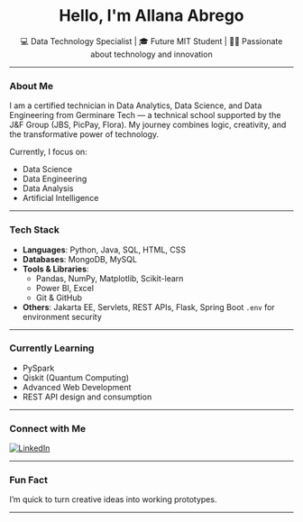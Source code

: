 <h1 align="center">Hello, I'm Allana Abrego</h1>

<p align="center">
  💻 Data Technology Specialist | 🎓 Future MIT Student | 👩‍💻 Passionate about technology and innovation
</p>

---

### About Me

I am a certified technician in Data Analytics, Data Science, and Data Engineering from Germinare Tech — a technical school supported by the J&F Group (JBS, PicPay, Flora). My journey combines logic, creativity, and the transformative power of technology.

Currently, I focus on:  
- Data Science  
- Data Engineering
- Data Analysis
- Artificial Intelligence
  
---

### Tech Stack

- **Languages**: Python, Java, SQL, HTML, CSS  
- **Databases**: MongoDB, MySQL  
- **Tools & Libraries**:  
  - Pandas, NumPy, Matplotlib, Scikit-learn  
  - Power BI, Excel  
  - Git & GitHub  
- **Others**: Jakarta EE, Servlets, REST APIs, Flask, Spring Boot `.env` for environment security

---

### Currently Learning

- PySpark  
- Qiskit (Quantum Computing)  
- Advanced Web Development  
- REST API design and consumption

---

### Connect with Me

[![LinkedIn](https://img.shields.io/badge/-Allana%20Abrego-0077B5?style=flat-square&logo=Linkedin&logoColor=white)](https://www.linkedin.com/in/allana-a-4204832a0/)


---

### Fun Fact

I’m quick to turn creative ideas into working prototypes.

---
